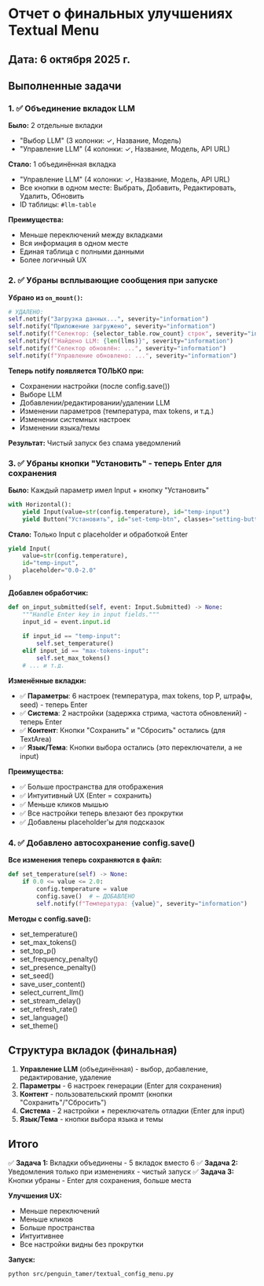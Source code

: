 # Отчет о финальных улучшениях Textual Menu

## Дата: 6 октября 2025 г.

## Выполненные задачи

### 1. ✅ Объединение вкладок LLM

**Было:** 2 отдельные вкладки
- "Выбор LLM" (3 колонки: ✓, Название, Модель)
- "Управление LLM" (4 колонки: ✓, Название, Модель, API URL)

**Стало:** 1 объединённая вкладка
- "Управление LLM" (4 колонки: ✓, Название, Модель, API URL)
- Все кнопки в одном месте: Выбрать, Добавить, Редактировать, Удалить, Обновить
- ID таблицы: `#llm-table`

**Преимущества:**
- Меньше переключений между вкладками
- Вся информация в одном месте
- Единая таблица с полными данными
- Более логичный UX

### 2. ✅ Убраны всплывающие сообщения при запуске

**Убрано из `on_mount()`:**
```python
# УДАЛЕНО:
self.notify("Загрузка данных...", severity="information")
self.notify("Приложение загружено", severity="information")
self.notify(f"Селектор: {selector_table.row_count} строк", severity="information")
self.notify(f"Найдено LLM: {len(llms)}", severity="information")
self.notify(f"Селектор обновлён: ...", severity="information")
self.notify(f"Управление обновлено: ...", severity="information")
```

**Теперь notify появляется ТОЛЬКО при:**
- Сохранении настройки (после config.save())
- Выборе LLM
- Добавлении/редактировании/удалении LLM
- Изменении параметров (температура, max tokens, и т.д.)
- Изменении системных настроек
- Изменении языка/темы

**Результат:** Чистый запуск без спама уведомлений

### 3. ✅ Убраны кнопки "Установить" - теперь Enter для сохранения

**Было:** Каждый параметр имел Input + кнопку "Установить"
```python
with Horizontal():
    yield Input(value=str(config.temperature), id="temp-input")
    yield Button("Установить", id="set-temp-btn", classes="setting-button")
```

**Стало:** Только Input с placeholder и обработкой Enter
```python
yield Input(
    value=str(config.temperature), 
    id="temp-input",
    placeholder="0.0-2.0"
)
```

**Добавлен обработчик:**
```python
def on_input_submitted(self, event: Input.Submitted) -> None:
    """Handle Enter key in input fields."""
    input_id = event.input.id
    
    if input_id == "temp-input":
        self.set_temperature()
    elif input_id == "max-tokens-input":
        self.set_max_tokens()
    # ... и т.д.
```

**Изменённые вкладки:**
- ✅ **Параметры**: 6 настроек (температура, max tokens, top P, штрафы, seed) - теперь Enter
- ✅ **Система**: 2 настройки (задержка стрима, частота обновлений) - теперь Enter
- ✅ **Контент**: Кнопки "Сохранить" и "Сбросить" остались (для TextArea)
- ✅ **Язык/Тема**: Кнопки выбора остались (это переключатели, а не input)

**Преимущества:**
- ✅ Больше пространства для отображения
- ✅ Интуитивный UX (Enter = сохранить)
- ✅ Меньше кликов мышью
- ✅ Все настройки теперь влезают без прокрутки
- ✅ Добавлены placeholder'ы для подсказок

### 4. ✅ Добавлено автосохранение config.save()

**Все изменения теперь сохраняются в файл:**
```python
def set_temperature(self) -> None:
    if 0.0 <= value <= 2.0:
        config.temperature = value
        config.save()  # ← ДОБАВЛЕНО
        self.notify(f"Температура: {value}", severity="information")
```

**Методы с config.save():**
- set_temperature()
- set_max_tokens()
- set_top_p()
- set_frequency_penalty()
- set_presence_penalty()
- set_seed()
- save_user_content()
- select_current_llm()
- set_stream_delay()
- set_refresh_rate()
- set_language()
- set_theme()

## Структура вкладок (финальная)

1. **Управление LLM** (объединённая) - выбор, добавление, редактирование, удаление
2. **Параметры** - 6 настроек генерации (Enter для сохранения)
3. **Контент** - пользовательский промпт (кнопки "Сохранить"/"Сбросить")
4. **Система** - 2 настройки + переключатель отладки (Enter для input)
5. **Язык/Тема** - кнопки выбора языка и темы

## Итого

✅ **Задача 1:** Вкладки объединены - 5 вкладок вместо 6
✅ **Задача 2:** Уведомления только при изменениях - чистый запуск
✅ **Задача 3:** Кнопки убраны - Enter для сохранения, больше места

**Улучшения UX:**
- Меньше переключений
- Меньше кликов
- Больше пространства
- Интуитивнее
- Все настройки видны без прокрутки

**Запуск:**
```bash
python src/penguin_tamer/textual_config_menu.py
```
